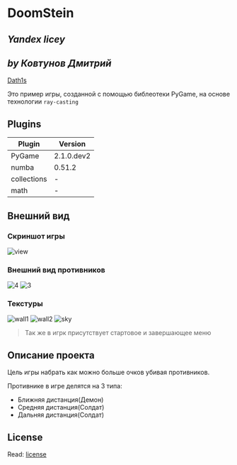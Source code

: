 # DoomStein
## _Yandex licey_
## _by Ковтунов Дмитрий_
[Dath1s](https://github.com/dath1s)


Это пример игры, созданной с помощью библеотеки PyGame, на основе технологии `ray-casting`


## Plugins

| Plugin | Version |
| ------ | ------ |
| PyGame | 2.1.0.dev2 |
| numba | 0.51.2 |
| collections | - |
| math | - |


## Внешний вид
### Скриншот игры
![view](https://user-images.githubusercontent.com/72145427/149682546-f5cbe526-e03b-471c-a1a0-c5a81cf69da7.jpg)

### Внешний вид противников
![4](https://user-images.githubusercontent.com/72145427/149682597-83f7d498-01b1-4ab7-af3d-0be9330c9ebe.png)
![3](https://user-images.githubusercontent.com/72145427/149682608-11afa74c-ffcf-45c8-8b5d-4e45ed974fe3.png)

### Текстуры
![wall1](https://user-images.githubusercontent.com/72145427/149682629-59fbeb6f-f498-48ef-80dc-ac5571ce03df.png)
![wall2](https://user-images.githubusercontent.com/72145427/149682696-3b7e217a-518c-4f3b-9e5c-b11e72f5affc.png)
![sky](https://user-images.githubusercontent.com/72145427/149682632-9b45b968-83d4-493e-ad32-fdbc9d3632c0.png)

> Так же в игрк присутствует стартовое и завершающее меню 


## Описание проекта
Цель игры набрать как можно больше очков убивая противников. 

Противнике в игре делятся на 3 типа:
  - Ближняя дистанция(Демон)
  - Средняя дистанция(Солдат)
  - Дальняя дистанция(Солдат)


## License
Read: [license]

[//]:#
   [license]: <https://github.com/dath1s/DOOMSTEIN_PyGameProject_Yandex/blob/master/LICENSE>
